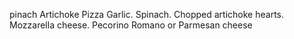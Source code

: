 pinach Artichoke Pizza
Garlic.
Spinach.
Chopped artichoke hearts.
Mozzarella cheese.
Pecorino Romano or Parmesan cheese